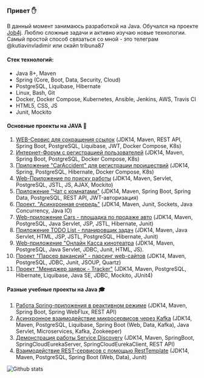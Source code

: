 ### Привет :raised_hand:


В данный момент занимаюсь разработкой на Java. Обучался на проекте [Job4j](https://job4j.ru/). Люблю сложные задачи и активно изучаю новые технологии. 
Самый простой способ связаться со мной - это телеграм @kutiavinvladimir или скайп tribuna87

#### Стек технологий:
* Java 8+, Maven
* Spring (Core, Boot, Data, Security, Cloud)
* PostgreSQL, Liquibase, Hibernate
* Linux, Bash, Git
* Docker, Docker Compose, Kubernetes, Ansible, Jenkins, AWS, Travis CI
* HTML5, CSS, JS
* Junit, Mockito

#### Основные проекты на JAVA :open_file_folder:
1. [WEB-Сервис для сокращения ссылок](https://github.com/kva-devops/url_shortcut) (JDK14, Maven, REST API, Spring Boot, PostgreSQL, Liquibase, JWT, Docker Compose, K8s)
2. [Интернет-Форум с регистрацией пользователей](https://github.com/kva-devops/job4j_forum) (JDK14, Maven, Spring Boot, PostgreSQL, Docker Compose, K8s)
3. [Приложение "CarAccident" для регистрации проишествий](https://github.com/kva-devops/job4j_car_accident) (JDK14, Spring, PostgreSQL, Hibernate, Docker Compose, K8s)
4. [Web-Приложение по поиску работы](https://github.com/kva-devops/job4j_dreamjob) (JDK14, Maven, Servlet, PostgreSQL, JSTL, JS, AJAX, Mockito)
5. [Приложение "Чат с комнатами"](https://github.com/kva-devops/job4j_chat) (JDK14, Maven, Spring Boot, Spring Data, PostgreSQL, REST API, JWT-авторизация)
6. [Проект. "Асинхронная очередь"](https://github.com/kva-devops/job4j_pooh) (JDK14, Maven, Junit, Sockets, Java Concurrency, Java IO)
7. [Web-приложение Cars - площадка по продаже авто](https://github.com/kva-devops/job4j_cars) (JDK14, Maven, PostgreSQL, Java Servlet, JSP, JSTL, Hibernate, Junit)
8. [Приложение TODO List - планировщик задач](https://github.com/kva-devops/todo) (JDK14, Maven, Java Servlet, HTML, JSP, JSTL, PostgreSQL, Hibernate, Junit)
9. [Web-приложение "Онлайн Касса кинотеатра](https://github.com/kva-devops/job4j_cinema) (JDK14, Maven, PostgreSQL, Java Servlet, JDBC, Junit, HTML, JS).
10. [Проект "Парсер вакансий" - парсинг web-сайтов](https://github.com/kva-devops/job4j_grabber) (JDK14, Maven, PostgreSQL, JDBC, Junit, JSOUP, Quartz)
11. [Проект "Менеджер заявок - Tracker"](https://github.com/kva-devops/job4j_tracker) (JDK14, Maven, PostgreSQL, Hibernate, Liquibase, Java SE, JDBC, Mockito, JUnit4) 

#### Разные учебные проекты на Java :mortar_board:
1. [Работа Spring-приложения в реактивном режиме](https://github.com/kva-devops/weather_reactive) (JDK14, Maven, Spring Boot, Spring WebFlux, REST API)
2. [Асинхронное взаимодействие микросервисов через Kafka](https://github.com/kva-devops/microservice) (JDK14, Maven, PostgreSQL, Liquibase, Spring Boot (Web, Data, Kafka), Java Servlet, Microservices, Kafka, Zookeeper)
3. [Демонстрация работы Service Discovery](https://github.com/kva-devops/job4j_discovery) (JDK14, Maven, SpringBoot, SpringCloudEurekaServer, SpringCloudEurekaClient, REST API)
4. [Взаимодействие REST-сервисов с помощью RestTemplate](https://github.com/kva-devops/job4j_rest) (JDK14, Maven, PostgreSQL, Spring Boot (Web, Data), Junit)

![Github stats](https://github-readme-stats.vercel.app/api?username=kva-devops&hide=stars,prs,issues,contribs)
